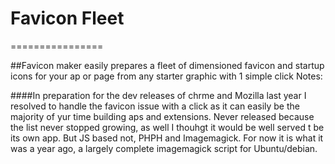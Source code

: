 # Favicon Fleet
================

##Favicon maker easily prepares a fleet of dimensioned favicon and startup icons for your ap or page from any starter graphic with 1 simple click
Notes:

####In preparation for the dev releases of chrme and Mozilla last year I resolved to handle the favicon issue with a click as it can easily be the majority of yur time building aps and extensions. Never released because the list never stopped growing, as well I thouhgt it would be well served t be its own app. But JS based not, PHPH and Imagemagick. For now it is what it was a year ago, a largely complete imagemagick script for Ubuntu/debian.
